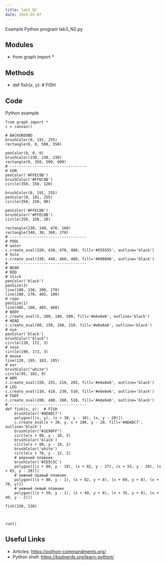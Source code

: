 ```yaml
---
title: lab3_N2
date: 2020-05-07
---
```

Example Python program lab3_N2.py

## Modules

* from graph import *

## Methods

* def fish(x, y):  # FISH

## Code

Python example

    from graph import *
    c = canvas()
    
    # BACKGROUND
    brushColor(0, 191, 255)
    rectangle(0, 0, 500, 350)
    
    penColor(0, 0, 0)
    brushColor(230, 230, 230)
    rectangle(0, 350, 500, 600)
    # ----------------------------------
    # SUN
    penColor('#FFEC8B')
    brushColor('#FFEC8B')
    circle(350, 150, 120)
    
    brushColor(0, 191, 255)
    penColor(0, 191, 255)
    circle(350, 150, 90)
    
    penColor('#FFEC8B')
    brushColor('#FFEC8B')
    circle(350, 150, 20)
    
    rectangle(230, 140, 470, 160)
    rectangle(340, 30, 360, 270)
    # ----------------------------------
    # POOL
    # water
    c.create_oval(320, 430, 470, 480, fill='#555555', outline='black')
    # hole
    c.create_oval(330, 440, 460, 480, fill='#008080', outline='black')
    # ----------------------------------
    # BEAR
    # ROD
    # stick
    penColor('black')
    penSize(3)
    line(180, 330, 200, 270)
    line(200, 270, 405, 100)
    # rope
    penSize(1)
    line(405, 100, 405, 460)
    # BODY
    c.create_oval(5, 200, 180, 500, fill='#e6e6e6', outline='black')
    # HEAD
    c.create_oval(80, 150, 190, 210, fill='#e6e6e6', outline='black')
    # eye
    penColor('black')
    brushColor("black")
    circle(130, 172, 3)
    # nose
    circle(190, 173, 3)
    # mouse
    line(120, 195, 183, 195)
    # ear
    brushColor("white")
    circle(95, 162, 9)
    # ARM
    c.create_oval(150, 255, 210, 285, fill='#e6e6e6', outline='black')
    # LEG
    c.create_oval(110, 410, 230, 510, fill='#e6e6e6', outline='black')
    # FOOT
    c.create_oval(200, 480, 280, 510, fill='#e6e6e6', outline='black')
    # ----------------------------------
    def fish(x, y):  # FISH
        brushColor('#ADADC7')
        polygon([(x, y), (x + 30, y - 10), (x, y - 20)])
        c.create_oval(x + 30, y, x + 100, y - 20, fill='#ADADC7', outline='black')
        brushColor("#1E90FF")
        circle(x + 80, y - 10, 5)
        brushColor('black')
        circle(x + 80, y - 10, 2)
        brushColor('white')
        circle(x + 78, y - 12, 2)
        # верхний плавник
        brushColor('#CD5C5C')
        polygon([(x + 80, y - 19), (x + 82, y - 27), (x + 55, y - 29), (x + 65, y - 20)])
        # нижний правый плавник
        polygon([(x + 80, y - 1), (x + 82, y + 8), (x + 69, y + 8), (x + 70, y)])
        # нижний левый плавник
        polygon([(x + 50, y - 1), (x + 49, y + 8), (x + 35, y + 8), (x + 40, y - 2)])
    
    fish(330, 530)
    
    
    
    run()
    

## Useful Links

- Articles: https://python-commandments.org/
- Python shell: https://bsdnerds.org/learn-python/
